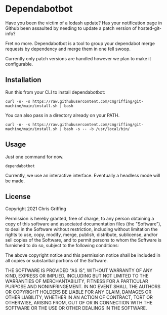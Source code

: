 # Dependabotbot

Have you been the victim of a lodash update? Has your notification page in Github been assaulted by needing to update a patch version of hosted-git-info?

Fret no more. Dependabotbot is a tool to group your dependabot merge requests by dependency and merge them in one fell swoop.

Currently only patch versions are handled however we plan to make it configurable.

## Installation

Run this from your CLI to install dependabotbot:

```
curl -o- -s https://raw.githubusercontent.com/cmgriffing/git-machine/main/install.sh | bash
```

You can also pass in a directory already on your PATH.

```
curl -o- -s https://raw.githubusercontent.com/cmgriffing/git-machine/main/install.sh | bash -s -- -b /usr/local/bin/
```

## Usage

Just one command for now.

```
dependabotbot
```

Currently, we use an interactive interface. Eventually a headless mode will be made.

## License

Copyright 2021 Chris Griffing

Permission is hereby granted, free of charge, to any person obtaining a copy of this software and associated documentation files (the "Software"), to deal in the Software without restriction, including without limitation the rights to use, copy, modify, merge, publish, distribute, sublicense, and/or sell copies of the Software, and to permit persons to whom the Software is furnished to do so, subject to the following conditions:

The above copyright notice and this permission notice shall be included in all copies or substantial portions of the Software.

THE SOFTWARE IS PROVIDED "AS IS", WITHOUT WARRANTY OF ANY KIND, EXPRESS OR IMPLIED, INCLUDING BUT NOT LIMITED TO THE WARRANTIES OF MERCHANTABILITY, FITNESS FOR A PARTICULAR PURPOSE AND NONINFRINGEMENT. IN NO EVENT SHALL THE AUTHORS OR COPYRIGHT HOLDERS BE LIABLE FOR ANY CLAIM, DAMAGES OR OTHER LIABILITY, WHETHER IN AN ACTION OF CONTRACT, TORT OR OTHERWISE, ARISING FROM, OUT OF OR IN CONNECTION WITH THE SOFTWARE OR THE USE OR OTHER DEALINGS IN THE SOFTWARE.
